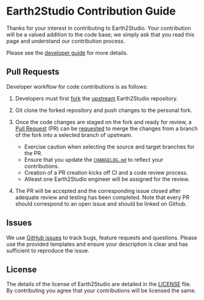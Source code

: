 # Earth2Studio Contribution Guide

Thanks for your interest in contributing to Earth2Studio.
Your contribution will be a valued addition to the code base; we simply
ask that you read this page and understand our contribution process.

Please see the [developer guide](https://nvidia.github.io/earth2studio/userguide/developer/overview.html)
for more details.

## Pull Requests

Developer workflow for code contributions is as follows:

1. Developers must first [fork](https://help.github.com/en/articles/fork-a-repo)
the [upstream](https://github.com/NVIDIA/Earth2Studio) Earth2Studio repository.

2. Git clone the forked repository and push changes to the personal fork.

3. Once the code changes are staged on the fork and ready for review, a
[Pull Request](https://help.github.com/en/articles/about-pull-requests) (PR)
can be [requested](https://help.github.com/en/articles/creating-a-pull-request)
to merge the changes from a branch of the fork into a selected branch of upstream.

    - Exercise caution when selecting the source and target branches for the PR.
    - Ensure that you update the [`CHANGELOG.md`](CHANGELOG.md) to reflect your contributions.
    - Creation of a PR creation kicks off CI and a code review process.
    - Atleast one Earth2Studio engineer will be assigned for the review.

4. The PR will be accepted and the corresponding issue closed after adequate review and
testing has been completed. Note that every PR should correspond to an open issue and
should be linked on Github.

## Issues

We use [GitHub issues](https://github.com/NVIDIA/earth2studio/issues) to track bugs,
feature requests and questions.
Please use the provided templates and ensure your description is clear and has
sufficient to reproduce the issue.

## License

The details of the license of Earth2Studio are detailed in the [LICENSE](./LICENSE)
file. By contributing you agree that your contributions will be licensed the same.
